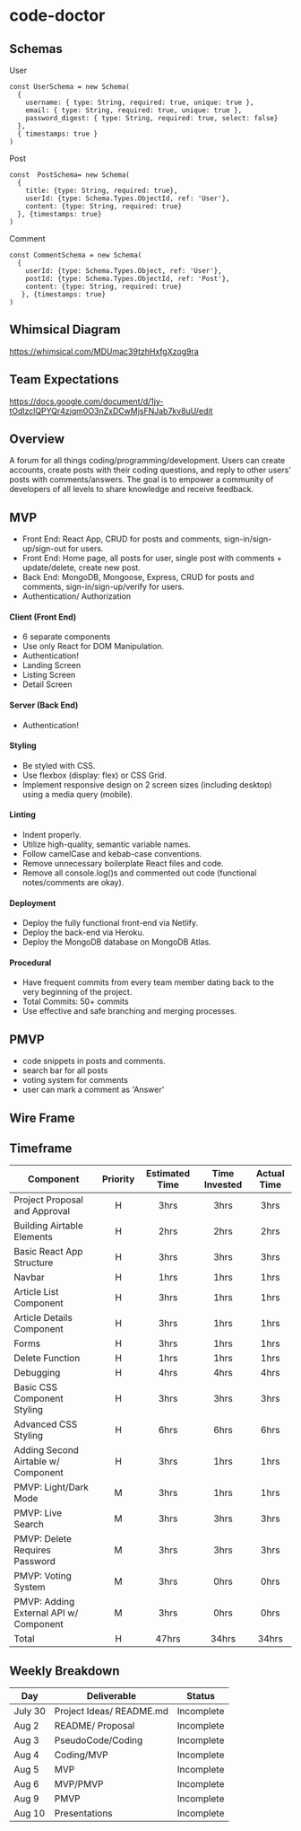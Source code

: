 # code-doctor


## Schemas
User
```
const UserSchema = new Schema(
  {
    username: { type: String, required: true, unique: true },
    email: { type: String, required: true, unique: true },
    password_digest: { type: String, required: true, select: false}
  },
  { timestamps: true }
)
```
Post
```
const  PostSchema= new Schema(
  {
    title: {type: String, required: true},
    userId: {type: Schema.Types.ObjectId, ref: 'User'},
    content: {type: String, required: true}
  }, {timestamps: true}
)
```
Comment
```
const CommentSchema = new Schema(
  {
    userId: {type: Schema.Types.Object, ref: 'User'},
    postId: {type: Schema.Types.ObjectId, ref: 'Post'},
    content: {type: String, required: true}
   }, {timestamps: true}
)
```

## Whimsical Diagram

https://whimsical.com/MDUmac39tzhHxfgXzog9ra

## Team Expectations

https://docs.google.com/document/d/1jy-tOdlzclQPYQr4zjqm0O3nZxDCwMjsFNJab7kv8uU/edit

## Overview
A forum for all things coding/programming/development. Users can create accounts, create posts with their coding questions, and reply to other users' posts with comments/answers. The goal is to empower a community of developers of all levels to share knowledge and receive feedback.

## MVP
- Front End: React App, CRUD for posts and comments, sign-in/sign-up/sign-out for users.
- Front End: Home page, all posts for user, single post with comments + update/delete, create new post.
- Back End: MongoDB, Mongoose, Express, CRUD for posts and comments, sign-in/sign-up/verify for users.
- Authentication/ Authorization


#### Client (Front End)

-  6 separate components 
- Use only React for DOM Manipulation.
- Authentication!
- Landing Screen
- Listing Screen
- Detail Screen

#### Server (Back End)
- Authentication!

#### Styling
- Be styled with CSS.
- Use flexbox (display: flex) or CSS Grid.
- Implement responsive design on 2 screen sizes (including desktop) using a media query (mobile).

#### Linting
- Indent properly.
- Utilize high-quality, semantic variable names.
- Follow camelCase and kebab-case conventions.
- Remove unnecessary boilerplate React files and code.
- Remove all console.log()s and commented out code (functional notes/comments are okay).

#### Deployment
- Deploy the fully functional front-end via Netlify.
- Deploy the back-end via Heroku.
- Deploy the MongoDB database on MongoDB Atlas.

#### Procedural
- Have frequent commits from every team member dating  back to the very beginning of the project. 
- Total Commits: 50+ commits
- Use effective and safe branching and merging processes.


## PMVP
- code snippets in posts and comments.
- search bar for all posts
- voting system for comments
- user can mark a comment as 'Answer'

## Wire Frame

## Timeframe

| Component                              | Priority | Estimated Time | Time Invested | Actual Time |
| -------------------------------------- | :------: | :------------: | :-----------: | :---------: |
| Project Proposal and Approval          |    H     |      3hrs      |     3hrs      |    3hrs     |
| Building Airtable Elements             |    H     |      2hrs      |     2hrs      |    2hrs     |
| Basic React App Structure              |    H     |      3hrs      |     3hrs      |    3hrs     |
| Navbar                                 |    H     |      1hrs      |     1hrs      |    1hrs     |
| Article List Component                 |    H     |      3hrs      |     1hrs      |    1hrs     |
| Article Details Component              |    H     |      3hrs      |     1hrs      |    1hrs     |
| Forms                                  |    H     |      3hrs      |     1hrs      |    1hrs     |
| Delete Function                        |    H     |      1hrs      |     1hrs      |    1hrs     |
| Debugging                              |    H     |      4hrs      |     4hrs      |    4hrs     |
| Basic CSS Component Styling            |    H     |      3hrs      |     3hrs      |    3hrs     |
| Advanced CSS Styling                   |    H     |      6hrs      |     6hrs      |    6hrs     |
| Adding Second Airtable w/ Component    |    H     |      3hrs      |     1hrs      |    1hrs     |
| PMVP: Light/Dark Mode                  |    M     |      3hrs      |     1hrs      |    1hrs     |
| PMVP: Live Search                      |    M     |      3hrs      |     3hrs      |    3hrs     |
| PMVP: Delete Requires Password         |    M     |      3hrs      |     3hrs      |    3hrs     |
| PMVP: Voting System                    |    M     |      3hrs      |     0hrs      |    0hrs     |
| PMVP: Adding External API w/ Component |    M     |      3hrs      |     0hrs      |    0hrs     |
| Total |    H     |     47hrs      |     34hrs     |    34hrs    |

## Weekly Breakdown

| Day        | Deliverable                                          | Status   |
| ---------- | ---------------------------------------------------- | -------- |
| July 30    | Project Ideas/ README.md   | Incomplete |
| Aug 2    | README/ Proposal | Incomplete |
| Aug 3    | PseudoCode/Coding                 | Incomplete |
| Aug 4   |  Coding/MVP                                               | Incomplete |
| Aug 5    | MVP                                           | Incomplete |
| Aug 6 | MVP/PMVP                                                 | Incomplete |
| Aug 9    | PMVP                                       | Incomplete |
| Aug 10    | Presentations                                        | Incomplete |


